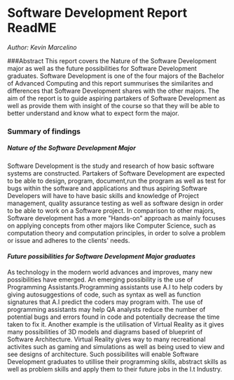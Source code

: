 # Software Development Report ReadME
*Author: Kevin Marcelino*

###Abstract
This report covers the Nature of the Software Development major as well as the future possibilities for Software Development graduates. Software Development is one of the four majors of the Bachelor of Advanced Computing and this report summurises the similarites and differences that Software Development shares with the other majors. The aim of the report is to guide aspiring partakers of Software Development as well as provide them with insight of the course so that they will be able to better understand and know what to expect form the major.


### Summary of findings
##### *Nature of the Software Development Major*
Software Development is the study and research of how basic software systems are constructed. Partakers of Software Development are expected to be able to design, program, document,run the program as well as test for bugs within the software and applications and thus aspiring Software Developers will have to have basic skills and knowledge of Project management, quality assurance testing as well as software design in order to be able to work on a Software project. In comparison to other majors, Software development has a more "Hands-on" approach as mainly focuses on applying concepts from other majors like Computer Science, such as computation theory and computation principles, in order to solve a problem or issue and adheres to the clients' needs.

#### *Future possibilities for Software Development Major graduates*

As technology in the modern world advances and improves, many new possibilities have emerged. An emerging possibility is the use of Programming Assistants.Programming assistants use A.I to help coders by giving autosuggestions of code, such as syntax as well as function signatures that A.I predict the coders may program with. The use of programming assistants may help QA analysts reduce the number of potential bugs and errors found in code and potentially decrease the time taken to fix it. Another example is the utilisation of Virtual Reality as it gives many possibilities of 3D models and diagrams based of blueprint of Software Architecture. Virtual Reality gives way to many recreational activites such as gaming and simulations as well as being used to view and see designs of architecture. Such possibilites will enable Software Development graduates to utillise their programming skills, abstract skills as well as problem skills and apply them to their future jobs in the I.t Industry.
